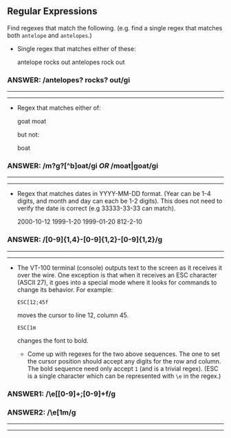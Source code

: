 ## Regular Expressions

Find regexes that match the following. (e.g. find a single regex that matches
both `antelope` and `antelopes`.)

* Single regex that matches either of these:

    antelope rocks out
    antelopes rock out

### ANSWER:  /antelopes? rocks? out/gi

-----
-----

* Regex that matches either of:

    goat
    moat

  but not:

    boat

### ANSWER:  /m?g?[^b]oat/gi _OR_ /moat|goat/gi

-----
-----

* Regex that matches dates in YYYY-MM-DD format. (Year can be 1-4 digits, and
  month and day can each be 1-2 digits). This does not need to verify the date
  is correct (e.g 33333-33-33 can match).

  2000-10-12
  1999-1-20
  1999-01-20
  812-2-10

### ANSWER:  /[0-9]{1,4}-[0-9]{1,2}-[0-9]{1,2}/g

-----
-----

* The VT-100 terminal (console) outputs text to the screen as it
  receives it over the wire. One exception is that when it receives an
  ESC character (ASCII 27), it goes into a special mode where it looks
  for commands to change its behavior. For example:

      ESC[12;45f

  moves the cursor to line 12, column 45.

      ESC[1m

  changes the font to bold.

  * Come up with regexes for the two above sequences. The one to set the
    cursor position should accept any digits for the row and column. The
    bold sequence need only accept `1` (and is a trivial regex). (ESC is
    a single character which can be represented with `\e` in the regex.)

### ANSWER1:  /\e\[[0-9]+;[0-9]+f/g
### ANSWER2:  /\e\[1m/g
-----
-----